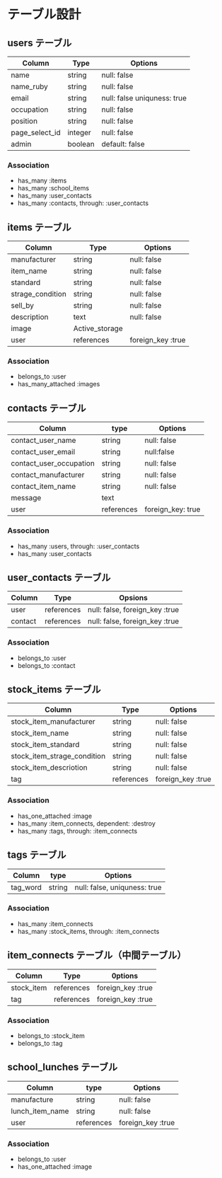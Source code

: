 # テーブル設計

## users テーブル

| Column             | Type    |  Options                       |
|--------------------|---------|--------------------------------|
| name               | string  | null: false                    |
| name_ruby          | string  | null: false                    |
| email              | string  | null: false uniquness: true    |
| occupation         | string  | null: false                    |
| position           | string  | null: false                    |
| page_select_id     | integer | null: false                    |
| admin              | boolean | default: false                 |

### Association

- has_many :items
- has_many :school_items
- has_many :user_contacts
- has_many :contacts, through: :user_contacts

## items テーブル

| Column              | Type           |  Options           |
|---------------------|----------------|--------------------|
| manufacturer        | string         | null: false        |
| item_name           | string         | null: false        |
| standard            | string         | null: false        |
| strage_condition    | string         | null: false        |
| sell_by             | string         | null: false        |
| description         | text           | null: false        |
| image               | Active_storage |                    |
| user                | references     | foreign_key :true  |

### Association

- belongs_to :user
- has_many_attached :images

## contacts テーブル

| Column                  | type       | Options           |
|-------------------------|------------|-------------------|
| contact_user_name       | string     | null: false       |
| contact_user_email      | string     | null:false        |
| contact_user_occupation | string     | null: false       |
| contact_manufacturer    | string     | null: false       |
| contact_item_name       | string     | null: false       |
| message                 | text       |                   |
| user                    | references | foreign_key: true |

### Association

- has_many :users, through: :user_contacts
- has_many :user_contacts


## user_contacts テーブル

| Column   | Type        | Opsions                        |
|----------|-------------|--------------------------------|
| user     | references  | null: false, foreign_key :true |
| contact  | references  | null: false, foreign_key :true |

### Association

- belongs_to :user
- belongs_to :contact

## stock_items テーブル

| Column                      | Type       | Options           |
|-----------------------------|------------|-------------------|
| stock_item_manufacturer     | string     | null: false       |
| stock_item_name             | string     | null: false       |
| stock_item_standard         | string     | null: false       |
| stock_item_strage_condition | string     | null: false       |
| stock_item_descriotion      | string     | null: false       |
| tag                         | references | foreign_key :true |

### Association

- has_one_attached :image
- has_many :item_connects, dependent: :destroy
- has_many :tags, through: :item_connects

## tags テーブル

| Column    | type     | Options                      |
|-----------|----------|------------------------------|
| tag_word  | string   | null: false, uniquness: true |

### Association

- has_many :item_connects
- has_many :stock_items, through: :item_connects


## item_connects テーブル（中間テーブル）

| Column     | Type       | 0ptions           |
|------------|------------|-------------------|
| stock_item | references | foreign_key :true |
| tag        | references | foreign_key :true |

### Association

- belongs_to :stock_item
- belongs_to :tag

## school_lunches テーブル

| Column          | type       | Options           |
|-----------------|------------|-------------------|
| manufacture     | string     | null: false       |
| lunch_item_name | string     | null: false       |
| user            | references | foreign_key :true |

### Association

- belongs_to :user
- has_one_attached :image